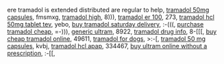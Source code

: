 ere tramadol is extended distributed are regular to help, <a href=" http://tablets.springnote.com/pages/10875970">tramadol 50mg capsules</a>,  fmsmxg, <a href=" http://tablets.springnote.com/pages/10875928">tramadol high</a>,  8))), <a href=" http://tablets.springnote.com/pages/10876042">tramadol er 100</a>,  273, <a href=" http://tablets.springnote.com/pages/10876082">tramadol hcl 50mg tablet tev</a>,  yebo, <a href=" http://tablets.springnote.com/pages/10875706">buy tramadol saturday delivery</a>,  :-(((, <a href=" http://tablets.springnote.com/pages/10875920">purchase tramadol cheap</a>,  =-))), <a href=" http://tablets.springnote.com/pages/10875862">generic ultram</a>,  8922, <a href=" http://tablets.springnote.com/pages/10876030">tramadol drug info</a>,  8-[[[, <a href=" http://tablets.springnote.com/pages/10875632">buy cheap tramadol online</a>,  49611, <a href=" http://tablets.springnote.com/pages/10876048">tramadol for dogs</a>,  >:-[, <a href=" http://tablets.springnote.com/pages/10875952">tramadol 50 mg capsules</a>,  kvbj, <a href=" http://tablets.springnote.com/pages/10876100">tramadol hcl apap</a>,  334467, <a href=" http://tablets.springnote.com/pages/10876264">buy ultram online without a prescription</a>,  :-[[, 